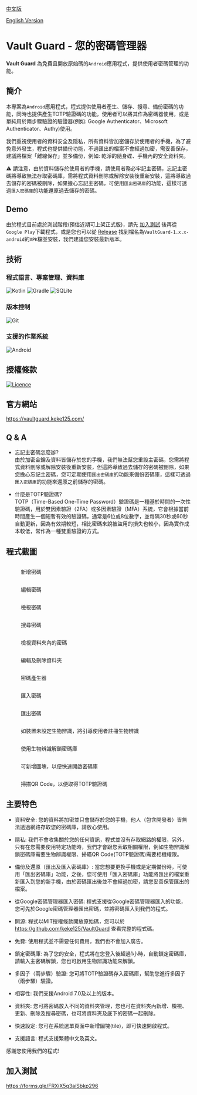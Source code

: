 [中文版](README.md)

[English Version](README_en.md)

# Vault Guard - 您的密碼管理器

**Vault Guard** 為免費且開放原始碼的`Android`應用程式，提供使用者密碼管理的功能。

## 簡介

本專案為`Android`應用程式，程式提供使用者產生、儲存、搜尋、備份密碼的功能，同時也提供產生TOTP驗證碼的功能，使用者可以將其作為密碼器使用，或是單純用於兩步驟驗證的驗證器(例如: Google Authenticator、Microsoft Authenticator、Authy)使用。

我們重視使用者的資料安全及隱私，所有資料皆加密儲存於使用者的手機，為了避免意外發生，程式也提供備份功能，不過匯出的檔案不會經過加密，需妥善保存，建議將檔案「離線保存」並多備份，例如: 乾淨的隨身碟、手機內的安全資料夾。

⚠️ 請注意，由於資料儲存於使用者的手機，請使用者務必牢記主密碼，忘記主密碼將導致無法存取密碼庫，需將程式資料刪除或解除安裝後重新安裝，這將導致過去儲存的密碼被刪除，如果擔心忘記主密碼，可使用`匯出密碼庫`的功能，這樣可透過`匯入密碼庫`的功能還原過去儲存的密碼。

## Demo

由於程式目前處於測試階段(預估近期可上架正式版)，請先 [加入測試](https://forms.gle/FRXiX5q3aiSbkp296) 後再從`Google Play`下載程式，或是您也可以從 [Release](https://github.com/keke125/VaultGuard/releases) 找到檔名為`VaultGuard-1.x.x-android`的`APK`檔並安裝，我們建議您安裝最新版本。 

## 技術

### 程式語言、專案管理、資料庫
![Kotlin](https://img.shields.io/badge/Kotlin-7F52FF?&style=for-the-badge&logo=kotlin&logoColor=white) ![Gradle](https://img.shields.io/badge/Gradle-02303A?style=for-the-badge&logo=Gradle&logoColor=white) ![SQLite](https://img.shields.io/badge/SQLite-07405E?style=for-the-badge&logo=sqlite&logoColor=white)

### 版本控制
![Git](https://img.shields.io/badge/git-%23F05033.svg?style=for-the-badge&logo=git&logoColor=white)

### 支援的作業系統
![Android](https://img.shields.io/badge/Android-3DDC84?style=for-the-badge&logo=android&logoColor=white)

## 授權條款
[![Licence](https://img.shields.io/github/license/keke125/pixel-art-filter-web?style=for-the-badge)](LICENSE)

## 官方網站
https://vaultguard.keke125.com/

## Q & A

- 忘記主密碼怎麼辦?  
由於加密金鑰及資料皆儲存於您的手機，我們無法幫您重設主密碼，您需將程式資料刪除或解除安裝後重新安裝，但這將導致過去儲存的密碼被刪除，如果您擔心忘記主密碼，您可定期使用`匯出密碼庫`的功能來備份密碼庫，這樣可透過`匯入密碼庫`的功能來還原之前儲存的密碼。

- 什麼是TOTP驗證碼?  
TOTP（Time-Based One-Time Password）驗證碼是一種基於時間的一次性驗證碼，用於雙因素驗證（2FA）或多因素驗證（MFA）系統，它會根據當前時間產生一個短暫有效的驗證碼，通常是6位或8位數字，並每隔30秒或60秒自動更新，因為有效期較短，相比密碼來說被盜用的損失也較小，因為實作成本較低，常作為一種雙重驗證的方式。

## 程式截圖

<figure><img src="img/Screenshot_20240610_212754.png" alt=""><figcaption><p>新增密碼</p></figcaption></figure>

<figure><img src="img/Screenshot_20240610_213046.png" alt=""><figcaption><p>編輯密碼</p></figcaption></figure>

<figure><img src="img/Screenshot_20240610_213214.png" alt=""><figcaption><p>檢視密碼</p></figcaption></figure>

<figure><img src="img/Screenshot_20240610_213508.png" alt=""><figcaption><p>搜尋密碼</p></figcaption></figure>

<figure><img src="img/Screenshot_20240610_213615.png" alt=""><figcaption><p>檢視資料夾內的密碼</p></figcaption></figure>

<figure><img src="img/Screenshot_20240610_213720.png" alt=""><figcaption><p>編輯及刪除資料夾</p></figcaption></figure>

<figure><img src="img/Screenshot_20240610_213828.png" alt=""><figcaption><p>密碼產生器</p></figcaption></figure>

<figure><img src="img/Screenshot_20240610_214012.png" alt=""><figcaption><p>匯入密碼</p></figcaption></figure>

<figure><img src="img/Screenshot_20240610_214141.png" alt=""><figcaption><p>匯出密碼</p></figcaption></figure>

<figure><img src="img/Screenshot_20240610_214252.png" alt=""><figcaption><p>如裝置未設定生物辨識，將引導使用者註冊生物辨識</p></figcaption></figure>

<figure><img src="img/Screenshot_20240610_214537.png" alt=""><figcaption><p>使用生物辨識解鎖密碼庫</p></figcaption></figure>

<figure><img src="img/Screenshot_20240610_214733.png" alt=""><figcaption><p>可新增圖塊，以便快速開啟密碼庫</p></figcaption></figure>

<figure><img src="img/Screenshot_20240610_214933.png" alt=""><figcaption><p>掃描QR Code，以便取得TOTP驗證碼</p></figcaption></figure>

## 主要特色
- 資料安全: 您的資料將加密並只會儲存於您的手機，他人（包含開發者）皆無法透過網路存取您的密碼庫，請放心使用。

- 隱私: 我們不會收集關於您的任何資訊，程式並沒有存取網路的權限，另外，只有在您需要使用特定功能時，我們才會跟您索取相關權限，例如生物辨識解鎖密碼庫需要生物辨識權限、掃瞄QR Code(TOTP驗證碼)需要相機權限。

- 備份及還原（匯出及匯入密碼庫）: 當您想要更換手機或是定期備份時，可使用「匯出密碼庫」功能，之後，您可使用「匯入密碼庫」功能將匯出的檔案重新匯入到您的新手機，由於密碼匯出後並不會經過加密，請您妥善保管匯出的檔案。

- 從Google密碼管理器匯入密碼: 程式支援從Google密碼管理器匯入的功能，您可先於Google密碼管理器匯出密碼，並將密碼匯入到我們的程式。

- 開源: 程式以MIT授權條款開放原始碼，您可以於 https://github.com/keke125/VaultGuard 查看完整的程式碼。

- 免費: 使用程式並不需要任何費用，我們也不會加入廣告。

- 鎖定密碼庫: 為了您的安全，程式將在您登入後超過1小時，自動鎖定密碼庫，請輸入主密碼解鎖，您也可啟用生物辨識功能來解鎖。

- 多因子（兩步驟）驗證: 您可將TOTP驗證碼存入密碼庫，幫助您進行多因子（兩步驟）驗證。

- 相容性: 我們支援Android 7.0及以上的版本。

- 資料夾: 您可將密碼放入不同的資料夾管理，您也可在資料夾內新增、檢視、更新、刪除及搜尋密碼，也可將資料夾及底下的密碼一起刪除。

- 快速設定: 您可在系統選單頁面中新增圖塊(tile)，即可快速開啟程式。

- 支援語言: 程式支援繁體中文及英文。

感謝您使用我們的程式!

## 加入測試
https://forms.gle/FRXiX5q3aiSbkp296